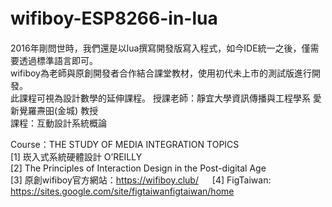 # wifiboy-ESP8266-in-lua　　
2016年剛問世時，我們還是以lua撰寫開發版寫入程式，如今IDE統一之後，僅需要透過標準語言即可。  
wifiboy為老師與原創開發者合作結合課堂教材，使用初代未上市的測試版進行開發。  
此課程可視為設計數學的延伸課程。
授課老師：靜宜大學資訊傳播與工程學系 愛新覺羅燾昍(金城) 教授  
課程：互動設計系統概論  
  
  
Course：THE STUDY OF MEDIA INTEGRATION TOPICS  
[1] 崁入式系統硬體設計 O’REILLY  
[2] The Principles of Interaction Design in the Post-digital Age  
[3] 原創wifiboy官方網站：https://wifiboy.club/ 　
[4] FigTaiwan: https://sites.google.com/site/figtaiwanfigtaiwan/home
